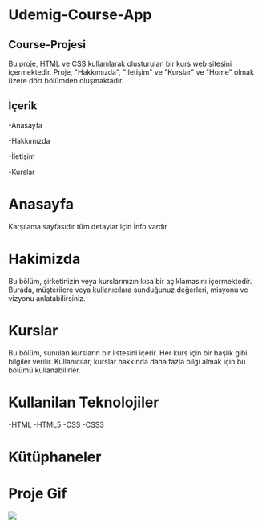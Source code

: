 <h1>Udemig-Course-App</h1>

<h2>Course-Projesi</h2>

Bu proje, HTML ve CSS kullanılarak oluşturulan bir kurs web sitesini içermektedir. Proje, "Hakkımızda", "İletişim" ve "Kurslar" ve "Home" olmak üzere dört bölümden oluşmaktadır.

<h2>İçerik</h2>

-Anasayfa

-Hakkımızda

-İletişim

-Kurslar

<h1>Anasayfa</h1>

Karşılama sayfasıdır tüm detaylar için İnfo vardır

<h1>Hakimizda</h1>

Bu bölüm, şirketinizin veya kurslarınızın kısa bir açıklamasını içermektedir. Burada, müşterilere veya kullanıcılara sunduğunuz değerleri, misyonu ve vizyonu anlatabilirsiniz.

<h1>Kurslar</h1>

Bu bölüm, sunulan kursların bir listesini içerir. Her kurs için bir başlık gibi bilgiler verilir. Kullanıcılar, kurslar hakkında daha fazla bilgi almak için bu bölümü kullanabilirler.

<h1>Kullanilan Teknolojiler</h1>

-HTML
-HTML5
-CSS
-CSS3

<h1>Kütüphaneler</h1>

<h1>Proje Gif</h1>

<img src="/images/Udemig-course-html.gif"/>
